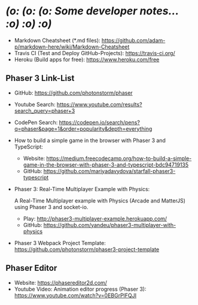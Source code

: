 # _(o: (o: (o:_ _Some developer notes..._ _:o) :o) :o)_

- Markdown Cheatsheet (\*.md files): <https://github.com/adam-p/markdown-here/wiki/Markdown-Cheatsheet>
- Travis CI (Test and Deploy GitHub-Projects): <https://travis-ci.org/>
- Heroku (Build apps for free): <https://www.heroku.com/free>

## Phaser 3 Link-List

- GitHub: <https://github.com/photonstorm/phaser>

- Youtube Search: <https://www.youtube.com/results?search_query=phaser+3>
- CodePen Search: <https://codepen.io/search/pens?q=phaser&page=1&order=popularity&depth=everything>

- How to build a simple game in the browser with Phaser 3 and TypeScript:

  - Website: <https://medium.freecodecamp.org/how-to-build-a-simple-game-in-the-browser-with-phaser-3-and-typescript-bdc94719135>
  - GitHub: <https://github.com/mariyadavydova/starfall-phaser3-typescript>

- Phaser 3: Real-Time Multiplayer Example with Physics:

  A Real-Time Multiplayer example with Physics (Arcade and MatterJS) using Phaser 3 and socket-io.

  - Play: <http://phaser3-multiplayer-example.herokuapp.com/>
  - GitHub: <https://github.com/yandeu/phaser3-multiplayer-with-physics>

- Phaser 3 Webpack Project Template: <https://github.com/photonstorm/phaser3-project-template>

## Phaser Editor

- Website: <https://phasereditor2d.com/>
- Youtube Video: Animation editor progress (Phaser 3): <https://www.youtube.com/watch?v=0EBGrPlFQJI>

